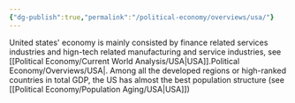 ```yaml
---
{"dg-publish":true,"permalink":"/political-economy/overviews/usa/"}
---
```


United states' economy is mainly consisted by finance related services industries and hign-tech related manufacturing and service industries, see [[Political Economy/Current World Analysis/USA\|USA]].Political Economy/Overviews/USA|. Among all the developed regions or high-ranked countries in total GDP, the US has almost the best population structure (see [[Political Economy/Population Aging/USA\|USA]])